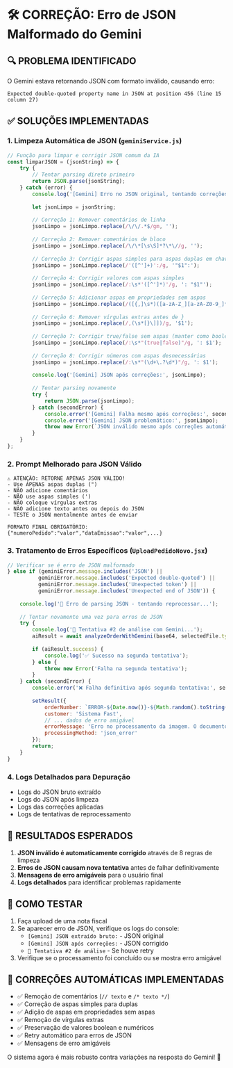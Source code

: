 # 🛠️ CORREÇÃO: Erro de JSON Malformado do Gemini

## 🔍 PROBLEMA IDENTIFICADO
O Gemini estava retornando JSON com formato inválido, causando erro:
```
Expected double-quoted property name in JSON at position 456 (line 15 column 27)
```

## ✅ SOLUÇÕES IMPLEMENTADAS

### 1. **Limpeza Automática de JSON (`geminiService.js`)**

```javascript
// Função para limpar e corrigir JSON comum da IA
const limparJSON = (jsonString) => {
    try {
        // Tentar parsing direto primeiro
        return JSON.parse(jsonString);
    } catch (error) {
        console.log('[Gemini] Erro no JSON original, tentando correções automáticas...');
        
        let jsonLimpo = jsonString;
        
        // Correção 1: Remover comentários de linha
        jsonLimpo = jsonLimpo.replace(/\/\/.*$/gm, '');
        
        // Correção 2: Remover comentários de bloco
        jsonLimpo = jsonLimpo.replace(/\/\*[\s\S]*?\*\//g, '');
        
        // Correção 3: Corrigir aspas simples para aspas duplas em chaves
        jsonLimpo = jsonLimpo.replace(/'([^']+)':/g, '"$1":');
        
        // Correção 4: Corrigir valores com aspas simples
        jsonLimpo = jsonLimpo.replace(/:\s*'([^']*)'/g, ': "$1"');
        
        // Correção 5: Adicionar aspas em propriedades sem aspas
        jsonLimpo = jsonLimpo.replace(/([{,]\s*)([a-zA-Z_][a-zA-Z0-9_]*)\s*:/g, '$1"$2":');
        
        // Correção 6: Remover vírgulas extras antes de }
        jsonLimpo = jsonLimpo.replace(/,(\s*[}\]])/g, '$1');
        
        // Correção 7: Corrigir true/false sem aspas (manter como boolean)
        jsonLimpo = jsonLimpo.replace(/:\s*"(true|false)"/g, ': $1');
        
        // Correção 8: Corrigir números com aspas desnecessárias
        jsonLimpo = jsonLimpo.replace(/:\s*"(\d+\.?\d*)"/g, ': $1');
        
        console.log('[Gemini] JSON após correções:', jsonLimpo);
        
        // Tentar parsing novamente
        try {
            return JSON.parse(jsonLimpo);
        } catch (secondError) {
            console.error('[Gemini] Falha mesmo após correções:', secondError);
            console.error('[Gemini] JSON problemático:', jsonLimpo);
            throw new Error(`JSON inválido mesmo após correções automáticas: ${secondError.message}`);
        }
    }
};
```

### 2. **Prompt Melhorado para JSON Válido**

```
⚠️ ATENÇÃO: RETORNE APENAS JSON VÁLIDO!
- Use APENAS aspas duplas (")
- NÃO adicione comentários
- NÃO use aspas simples (')
- NÃO coloque vírgulas extras
- NÃO adicione texto antes ou depois do JSON
- TESTE o JSON mentalmente antes de enviar

FORMATO FINAL OBRIGATÓRIO:
{"numeroPedido":"valor","dataEmissao":"valor",...}
```

### 3. **Tratamento de Erros Específicos (`UploadPedidoNovo.jsx`)**

```javascript
// Verificar se é erro de JSON malformado
} else if (geminiError.message.includes('JSON') || 
          geminiError.message.includes('Expected double-quoted') ||
          geminiError.message.includes('Unexpected token') ||
          geminiError.message.includes('Unexpected end of JSON')) {
    
    console.log('🔧 Erro de parsing JSON - tentando reprocessar...');
    
    // Tentar novamente uma vez para erros de JSON
    try {
        console.log('🔄 Tentativa #2 de análise com Gemini...');
        aiResult = await analyzeOrderWithGemini(base64, selectedFile.type);
        
        if (aiResult.success) {
            console.log('✅ Sucesso na segunda tentativa');
        } else {
            throw new Error('Falha na segunda tentativa');
        }
    } catch (secondError) {
        console.error('❌ Falha definitiva após segunda tentativa:', secondError);
        
        setResult({
            orderNumber: `ERROR-${Date.now()}-${Math.random().toString(36).substring(2, 8).toUpperCase()}`,
            customer: 'Sistema Fast',
            // ... dados de erro amigável
            errorMessage: 'Erro no processamento da imagem. O documento pode estar muito borrado ou com formato não suportado. Tente uma imagem mais nítida.',
            processingMethod: 'json_error'
        });
        return;
    }
}
```

### 4. **Logs Detalhados para Depuração**

- Logs do JSON bruto extraído
- Logs do JSON após limpeza
- Logs das correções aplicadas
- Logs de tentativas de reprocessamento

## 🎯 RESULTADOS ESPERADOS

1. **JSON inválido é automaticamente corrigido** através de 8 regras de limpeza
2. **Erros de JSON causam nova tentativa** antes de falhar definitivamente 
3. **Mensagens de erro amigáveis** para o usuário final
4. **Logs detalhados** para identificar problemas rapidamente

## 🧪 COMO TESTAR

1. Faça upload de uma nota fiscal
2. Se aparecer erro de JSON, verifique os logs do console:
   - `[Gemini] JSON extraído bruto:` - JSON original
   - `[Gemini] JSON após correções:` - JSON corrigido
   - `🔄 Tentativa #2 de análise` - Se houve retry
3. Verifique se o processamento foi concluído ou se mostra erro amigável

## 🔧 CORREÇÕES AUTOMÁTICAS IMPLEMENTADAS

- ✅ Remoção de comentários (`// texto` e `/* texto */`)
- ✅ Correção de aspas simples para duplas
- ✅ Adição de aspas em propriedades sem aspas
- ✅ Remoção de vírgulas extras
- ✅ Preservação de valores boolean e numéricos
- ✅ Retry automático para erros de JSON
- ✅ Mensagens de erro amigáveis

O sistema agora é mais robusto contra variações na resposta do Gemini! 🎉
